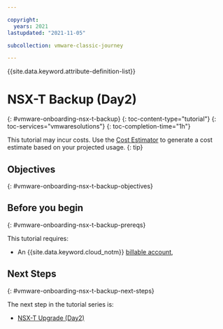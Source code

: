 ```yaml
---

copyright:
  years: 2021
lastupdated: "2021-11-05"

subcollection: vmware-classic-journey

---
```


{{site.data.keyword.attribute-definition-list}}

# NSX-T Backup (Day2)
{: #vmware-onboarding-nsx-t-backup}
{: toc-content-type="tutorial"}
{: toc-services="vmwaresolutions"}
{: toc-completion-time="1h"}


This tutorial may incur costs. Use the [Cost Estimator](https://{DomainName}/estimator/review) to generate a cost estimate based on your projected usage.
{: tip}


## Objectives
{: #vmware-onboarding-nsx-t-backup-objectives}


## Before you begin
{: #vmware-onboarding-nsx-t-backup-prereqs}

This tutorial requires:
* An {{site.data.keyword.cloud_notm}} [billable account](https://{DomainName}/docs/account?topic=account-accounts), 


## Next Steps
{: #vmware-onboarding-nsx-t-backup-next-steps}

The next step in the tutorial series is:

* [NSX-T Upgrade (Day2)](/docs/solution-tutorials?topic=solution-tutorials-vmware-onboarding-nsx-t-upgrade)
